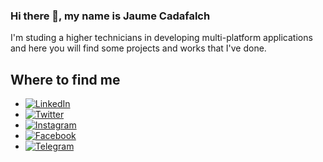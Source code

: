 ### Hi there 👋, my name is Jaume Cadafalch
I'm studing a higher technicians in developing multi-platform applications and here you will find some projects and works that I've done.
<!--
**jcadafalch/jcadafalch** is a ✨ _special_ ✨ repository because its `README.md` (this file) appears on your GitHub profile. -->

<!-- Enllaç youtube per fer els disenys de xarxes socials https://www.youtube.com/watch?v=EwoaIZY5tig -->
## Where to find me

- [![LinkedIn](https://img.shields.io/badge/LinkedIn-Jaume_Cadafalch-0077B5?style=for-the-badge&logo=linkedin&logoColor=while&labelColor=101010)](https://www.linkedin.com/in/jaume-cadafalch-2260651a4/)
- [![Twitter](https://img.shields.io/badge/Twitter-@JaumeCadafalch-1DA1F2?style=for-the-badge&logo=twitter&logoColor=while&labelColor=101010)](https://twitter.com/JaumeCadafalch)
- [![Instagram](https://img.shields.io/badge/Instagram-@jaumecadafalch-E4405F?style=for-the-badge&logo=instagram&logoColor=while&labelColor=101010)](https://www.instagram.com/jaumecadafalch/)
- [![Facebook](https://img.shields.io/badge/Facebook-Jaume_Cadafalch-3b5998?style=for-the-badge&logo=facebook&logoColor=while&labelColor=101010)](https://www.facebook.com/profile.php?id=100006049759233)
- [![Telegram](https://img.shields.io/badge/Telegram-Palmo_Palmo-3b5998?style=for-the-badge&logo=telegram&logoColor=while&labelColor=101010)](https://www.t.me/palmopalmo02)
